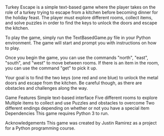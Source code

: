 
Turkey Escape is a simple text-based game where the player takes on the role of a turkey trying to escape from a kitchen before becoming dinner for the holiday feast. The player must explore different rooms, collect items, and solve puzzles in order to find the keys to unlock the doors and escape the kitchen.


To play the game, simply run the TextBasedGame.py file in your Python environment. The game will start and prompt you with instructions on how to play.

Once you begin the game, you can use the commands "north", "east", "south", and "west" to move between rooms. If there is an item in the room, you can use the command "get" to pick it up.

Your goal is to find the two keys (one red and one blue) to unlock the metal doors and escape from the kitchen. Be careful though, as there are obstacles and challenges along the way.

Game Features
Simple text-based interface
Five different rooms to explore
Multiple items to collect and use
Puzzles and obstacles to overcome
Two different endings depending on whether or not you have a special item
Dependencies
This game requires Python 3 to run.

Acknowledgements
This game was created by Justin Ramirez as a project for a Python programming course.
